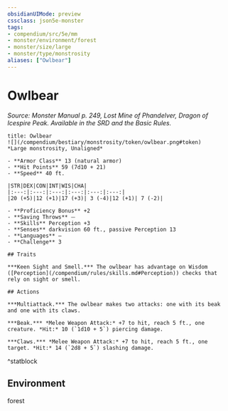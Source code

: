 ```yaml
---
obsidianUIMode: preview
cssclass: json5e-monster
tags:
- compendium/src/5e/mm
- monster/environment/forest
- monster/size/large
- monster/type/monstrosity
aliases: ["Owlbear"]
---
```

# Owlbear
*Source: Monster Manual p. 249, Lost Mine of Phandelver, Dragon of Icespire Peak. Available in the SRD and the Basic Rules.*  


```ad-statblock
title: Owlbear
![](/compendium/bestiary/monstrosity/token/owlbear.png#token)
*Large monstrosity, Unaligned*

- **Armor Class** 13 (natural armor)
- **Hit Points** 59 (7d10 + 21) 
- **Speed** 40 ft.

|STR|DEX|CON|INT|WIS|CHA|
|:---:|:---:|:---:|:---:|:---:|:---:|
|20 (+5)|12 (+1)|17 (+3)| 3 (-4)|12 (+1)| 7 (-2)|

- **Proficiency Bonus** +2
- **Saving Throws** ⏤
- **Skills** Perception +3
- **Senses** darkvision 60 ft., passive Perception 13
- **Languages** —
- **Challenge** 3

## Traits

***Keen Sight and Smell.*** The owlbear has advantage on Wisdom ([Perception](/compendium/rules/skills.md#Perception)) checks that rely on sight or smell.

## Actions

***Multiattack.*** The owlbear makes two attacks: one with its beak and one with its claws.

***Beak.*** *Melee Weapon Attack:* +7 to hit, reach 5 ft., one creature. *Hit:* 10 (`1d10 + 5`) piercing damage.

***Claws.*** *Melee Weapon Attack:* +7 to hit, reach 5 ft., one target. *Hit:* 14 (`2d8 + 5`) slashing damage.
```
^statblock

## Environment

forest